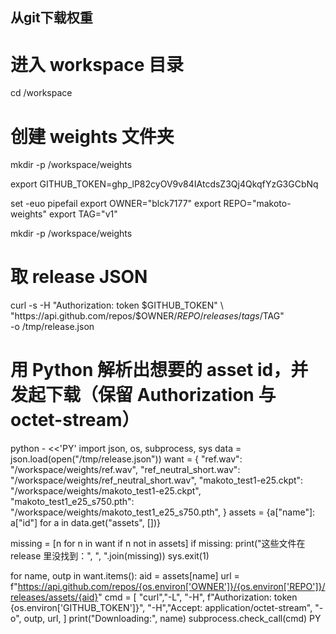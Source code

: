 ## 从git下载权重
# 进入 workspace 目录
cd /workspace

# 创建 weights 文件夹
mkdir -p /workspace/weights

export GITHUB_TOKEN=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

set -euo pipefail
export OWNER="blck7177"
export REPO="makoto-weights"
export TAG="v1"

mkdir -p /workspace/weights

# 取 release JSON
curl -s -H "Authorization: token $GITHUB_TOKEN" \
  "https://api.github.com/repos/$OWNER/$REPO/releases/tags/$TAG" \
  -o /tmp/release.json

# 用 Python 解析出想要的 asset id，并发起下载（保留 Authorization 与 octet-stream）
python - <<'PY'
import json, os, subprocess, sys
data = json.load(open("/tmp/release.json"))
want = {
  "ref.wav": "/workspace/weights/ref.wav",
  "ref_neutral_short.wav": "/workspace/weights/ref_neutral_short.wav",
  "makoto_test1-e25.ckpt": "/workspace/weights/makoto_test1-e25.ckpt",
  "makoto_test1_e25_s750.pth": "/workspace/weights/makoto_test1_e25_s750.pth",
}
assets = {a["name"]: a["id"] for a in data.get("assets", [])}

missing = [n for n in want if n not in assets]
if missing:
    print("这些文件在 release 里没找到：", ", ".join(missing))
    sys.exit(1)

for name, outp in want.items():
    aid = assets[name]
    url = f"https://api.github.com/repos/{os.environ['OWNER']}/{os.environ['REPO']}/releases/assets/{aid}"
    cmd = [
        "curl","-L",
        "-H", f"Authorization: token {os.environ['GITHUB_TOKEN']}",
        "-H","Accept: application/octet-stream",
        "-o", outp,
        url,
    ]
    print("Downloading:", name)
    subprocess.check_call(cmd)
PY
